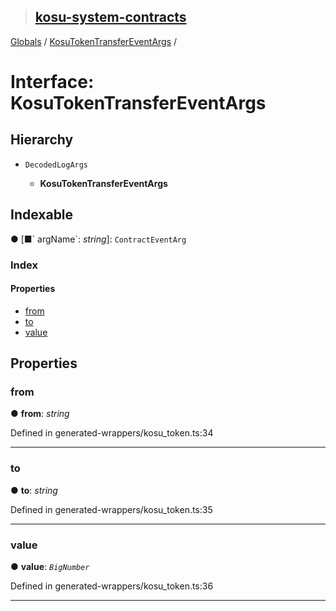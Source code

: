 > ## [kosu-system-contracts](../README.md)

[Globals](../globals.md) / [KosuTokenTransferEventArgs](kosutokentransfereventargs.md) /

# Interface: KosuTokenTransferEventArgs

## Hierarchy

-   `DecodedLogArgs`

    -   **KosuTokenTransferEventArgs**

## Indexable

● \[■&#x60; argName&#x60;: _string_\]: `ContractEventArg`

### Index

#### Properties

-   [from](kosutokentransfereventargs.md#from)
-   [to](kosutokentransfereventargs.md#to)
-   [value](kosutokentransfereventargs.md#value)

## Properties

### from

● **from**: _string_

Defined in generated-wrappers/kosu_token.ts:34

---

### to

● **to**: _string_

Defined in generated-wrappers/kosu_token.ts:35

---

### value

● **value**: _`BigNumber`_

Defined in generated-wrappers/kosu_token.ts:36

---
